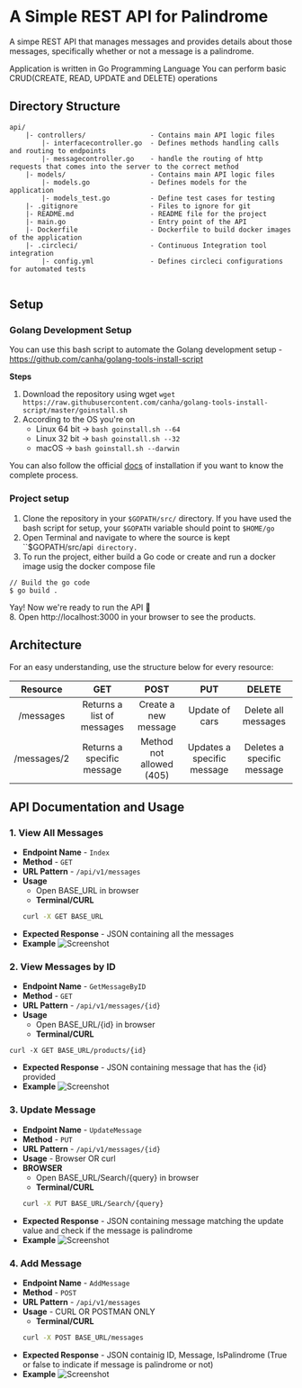 # A Simple REST API for Palindrome
A simpe REST API that manages messages and provides details about those
messages, specifically whether or not a message is a palindrome.

Application is written in Go Programming Language
You can perform basic CRUD(CREATE, READ, UPDATE and DELETE) operations

## Directory Structure
```
api/
    |- controllers/                - Contains main API logic files 
        |- interfacecontroller.go  - Defines methods handling calls and routing to endpoints
        |- messagecontroller.go    - handle the routing of http requests that comes into the server to the correct method
    |- models/                     - Contains main API logic files 
        |- models.go               - Defines models for the application
        |- models_test.go          - Define test cases for testing
    |- .gitignore                  - Files to ignore for git
    |- README.md                   - README file for the project
    |- main.go                     - Entry point of the API
    |- Dockerfile                  - Dockerfile to build docker images of the application
    |- .circleci/                  - Continuous Integration tool integration
        |- config.yml              - Defines circleci configurations for automated tests
  
```

## Setup

### Golang Development Setup

You can use this bash script to automate the Golang development setup - https://github.com/canha/golang-tools-install-script

**Steps**
1. Download the repository using wget 
`wget https://raw.githubusercontent.com/canha/golang-tools-install-script/master/goinstall.sh`
2. According to the OS you're on
    - Linux 64 bit -> `bash goinstall.sh --64`
    - Linux 32 bit -> `bash goinstall.sh --32`
    - macOS -> `bash goinstall.sh --darwin`

You can also follow the official [docs](https://golang.org/doc/install) of installation if you want to know the complete process.

### Project setup

1. Clone the repository in your `$GOPATH/src/` directory. If you have used the bash script for setup, your `$GOPATH` variable should point to `$HOME/go`
2. Open Terminal and navigate to where the source is kept ``$GOPATH/src/api` directory.`
7. To run the project, either build a Go code or create and run a docker image usig the docker compose file
```
// Build the go code
$ go build .
```
Yay! Now we're ready to run the API :tada: <br>
8. Open http://localhost:3000 in your browser to see the products.

## Architecture
For an easy understanding, use the structure below for every resource: 

|Resource | GET | POST | PUT | DELETE |
|:---:|:---:|:---:|:---:|:---:|
|/messages | Returns a list of messages | Create a new message | Update of cars | Delete all messages
| /messages/2 | Returns a specific message | Method not allowed (405) |Updates a specific message | Deletes a specific message


## API Documentation and Usage

### 1. View All Messages

- **Endpoint Name** - `Index`      <br>
- **Method** - `GET`               <br>
- **URL Pattern** - `/api/v1/messages`            <br>
- **Usage** 
    - Open BASE_URL in browser
    - **Terminal/CURL**
    ```sh
    curl -X GET BASE_URL
    ```
- **Expected Response** - JSON containing all the messages <br>
- **Example**
![Screenshot](/screenshots/All-Products.png?raw=true)

### 2. View Messages by ID

- **Endpoint Name** - `GetMessageByID`    <br>
- **Method** - `GET`                  <br>
- **URL Pattern** - `/api/v1/messages/{id}`  <br>
- **Usage**
    - Open BASE_URL/{id} in browser
    - **Terminal/CURL**
```
curl -X GET BASE_URL/products/{id} 
```
- **Expected Response** - JSON containing message that has the {id} provided
- **Example**
![Screenshot](/screenshots/GetProduct-Request.png)

### 3. Update Message

- **Endpoint Name** - `UpdateMessage`  <br>
- **Method** - `PUT`                   <br>
- **URL Pattern** - `/api/v1/messages/{id}`  <br>
- **Usage** - Browser OR curl        
- **BROWSER**
    - Open BASE_URL/Search/{query} in browser
    - **Terminal/CURL**
    ```sh
    curl -X PUT BASE_URL/Search/{query}
    ```
- **Expected Response** - JSON containing message matching the update value and check if the message is palindrome <br>
- **Example**
![Screenshot](/screenshots/Search-Request.png)

### 4. Add Message

- **Endpoint Name** - `AddMessage` <br>
- **Method** - `POST`            <br>
- **URL Pattern** - `/api/v1/messages` <br>
- **Usage** - CURL OR POSTMAN ONLY
    - **Terminal/CURL**
    ```sh
    curl -X POST BASE_URL/messages
    ```
- **Expected Response** - JSON containig ID, Message, IsPalindrome (True or false to indicate if message is palindrome or not)
- **Example**
![Screenshot](/screenshots/Authentication-Request.png)

